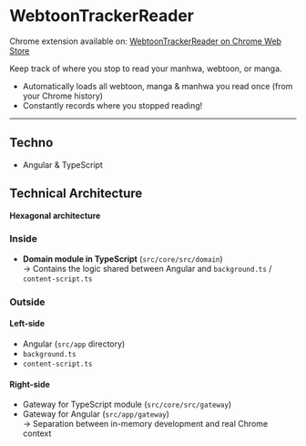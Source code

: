 # WebtoonTrackerReader

Chrome extension available on: [WebtoonTrackerReader on Chrome Web Store](https://chromewebstore.google.com/detail/tracker-reader-manga-webt/phpcbnalhbfngbciblccmpmmjlgdehjk)

Keep track of where you stop to read your manhwa, webtoon, or manga.

- Automatically loads all webtoon, manga & manhwa you read once (from your Chrome history)  
- Constantly records where you stopped reading!

---

## Techno  
- Angular & TypeScript  

## Technical Architecture  
**Hexagonal architecture**  

### Inside  
- **Domain module in TypeScript** (`src/core/src/domain`)  
  → Contains the logic shared between Angular and `background.ts` / `content-script.ts`  

### Outside  

#### Left-side  
- Angular (`src/app` directory)  
- `background.ts`  
- `content-script.ts`  

#### Right-side  
- Gateway for TypeScript module (`src/core/src/gateway`)  
- Gateway for Angular (`src/app/gateway`)  
  → Separation between in-memory development and real Chrome context  
